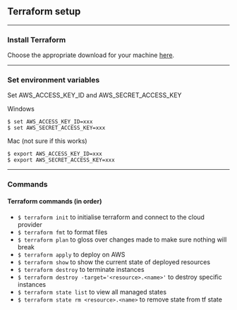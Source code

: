 ## Terraform setup

--- 

### Install Terraform

Choose the appropriate download for your machine [here](https://developer.hashicorp.com/terraform/downloads?product_intent=terraform).

---

### Set environment variables

Set AWS_ACCESS_KEY_ID and AWS_SECRET_ACCESS_KEY

Windows
```
$ set AWS_ACCESS_KEY_ID=xxx
$ set AWS_SECRET_ACCESS_KEY=xxx
```

Mac (not sure if this works)
```
$ export AWS_ACCESS_KEY_ID=xxx
$ export AWS_SECRET_ACCESS_KEY=xxx

```

---

### Commands


#### Terraform commands (in order)

- `$ terraform init` to initialise terraform and connect to the cloud provider
- `$ terraform fmt` to format files
- `$ terraform plan` to gloss over changes made to make sure nothing will break
- `$ terraform apply` to deploy on AWS
- `$ terraform show` to show the current state of deployed resources
- `$ terraform destroy` to terminate instances
- `$ terraform destroy -target='<resource>.<name>'` to destroy specific instances
- `$ terraform state list` to view all managed states
- `$ terraform state rm <resource>.<name>` to remove state from tf state

